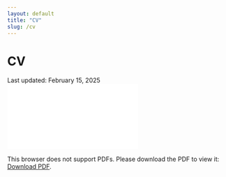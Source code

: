 ```yaml
---
layout: default
title: "CV"
slug: /cv
---
```


# CV
Last updated: February 15, 2025
<object data="{{ site.baseurl }}/CV_20250215.pdf" type="application/pdf" width="700px" height="700px">
    <embed src="{{ site.baseurl }}/CV_20250215.pdf">
        <p>This browser does not support PDFs. Please download the PDF to view it: <a href="{{ site.baseurl }}/CV_20250215.pdf">Download PDF</a>.</p>
    </embed>
</object>
